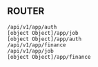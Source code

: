 ## ROUTER ##
 	/api/v1/app/auth
 	[object Object]/app/job
 	[object Object]/app/auth
 	/api/v1/app/finance
 	/api/v1/app/job
 	[object Object]/app/finance